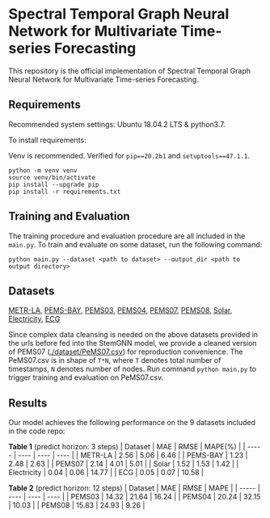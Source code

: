 # Spectral Temporal Graph Neural Network for Multivariate Time-series Forecasting

This repository is the official implementation of Spectral Temporal Graph Neural Network for
Multivariate Time-series Forecasting.

<!-- > 📋Optional: include a graphic explaining your approach/main result, bibtex entry, link to demos, blog posts and tutorials -->

## Requirements

Recommended system settings: Ubuntu 18.04.2 LTS & python3.7.

To install requirements:

Venv is recommended. Verified for `pip==20.2b1` and `setuptools==47.1.1`.

```setup
python -m venv venv
source venv/bin/activate
pip install --upgrade pip
pip install -r requirements.txt
```

<!-- > 📋Describe how to set up the environment, e.g. pip/conda/docker commands, download datasets, etc... -->

## Training and Evaluation

The training procedure and evaluation procedure are all included in the `main.py`. To train and evaluate on some dataset, run the following command:

```train & evaluate
python main.py --dataset <path to dataset> --output_dir <path to output directory>
```

<!-- The hyperparameters are set as default pramaters for reproduction convenience, so no more parameters need to be specified in the above command. -->

## Datasets

[METR-LA](http://pems.dot.ca.gov/?dnode=Clearinghouse&type=station_5min&district_id=3&submit=Submit),
[PEMS-BAY](http://pems.dot.ca.gov/?dnode=Clearinghouse&type=station_5min&district_id=3&submit=Submit),
[PEMS03](http://pems.dot.ca.gov/?dnode=Clearinghouse&type=station_5min&district_id=3&submit=Submit),
[PEMS04](http://pems.dot.ca.gov/?dnode=Clearinghouse&type=station_5min&district_id=3&submit=Submit),
[PEMS07](http://pems.dot.ca.gov/?dnode=Clearinghouse&type=station_5min&district_id=3&submit=Submit),
[PEMS08](http://pems.dot.ca.gov/?dnode=Clearinghouse&type=station_5min&district_id=3&submit=Submit),
[Solar](https://www.nrel.gov/grid/solar-power-data.html),
[Electricity](https://archive.ics.uci.edu/ml/datasets/ElectricityLoadDiagrams20112014),
[ECG](http://www.timeseriesclassification.com/description.php?Dataset=ECG5000)

Since complex data cleansing is needed on the above datasets provided in the urls before fed into the StemGNN model, we provide a cleaned version of PEMS07 ([./dataset/PeMS07.csv](./dataset/PeMS07.csv)) for reproduction convenience. The PeMS07.csv is in shape of `T*N`, where `T` denotes total number of timestamps, `N` denotes number of nodes. Run command `python main.py` to trigger training and evaluation on PeMS07.csv.

## Results

Our model achieves the following performance on the 9 datasets included in the code repo:

**Table 1** (predict horizon: 3 steps)
| Dataset | MAE  | RMSE | MAPE(%) |
| -----   | ---- | ---- | ---- |
| METR-LA | 2.56 | 5.06 | 6.46 |
| PEMS-BAY | 1.23 | 2.48 | 2.63 |
| PEMS07 | 2.14 | 4.01 | 5.01 |
| Solar | 1.52 | 1.53 | 1.42 |
| Electricity | 0.04 | 0.06 | 14.77 |
| ECG | 0.05 | 0.07 | 10.58 |

**Table 2** (predict horizon: 12 steps)
| Dataset | MAE  | RMSE | MAPE |
| -----   | ---- | ---- | ---- |
| PEMS03 | 14.32 | 21.64 | 16.24 |
| PEMS04 | 20.24 | 32.15 | 10.03 |
| PEMS08 | 15.83 | 24.93 | 9.26 |

<!-- > 📋Include a table of results from your paper, and link back to the leaderboard for clarity and context. If your main result is a figure, include that figure and link to the command or notebook to reproduce it.  -->
